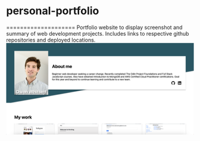 # personal-portfolio

====================
Portfolio website to display screenshot and summary of web development projects. Includes links to respective github repositories and deployed locations.
![Alt text](https://github.com/Taaaaab/personal-portfolio/blob/main/photos/personal.png?raw=true "Portfolio screenshot")
